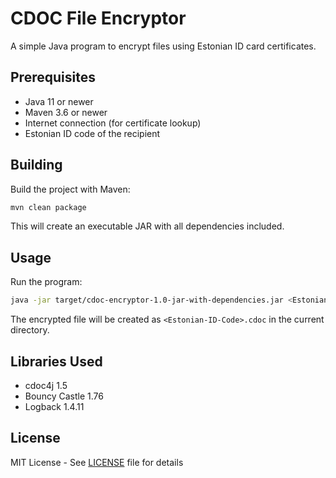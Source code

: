 # CDOC File Encryptor

A simple Java program to encrypt files using Estonian ID card certificates.

## Prerequisites

- Java 11 or newer
- Maven 3.6 or newer
- Internet connection (for certificate lookup)
- Estonian ID code of the recipient

## Building

Build the project with Maven:
```bash
mvn clean package
```

This will create an executable JAR with all dependencies included.

## Usage

Run the program:
```bash
java -jar target/cdoc-encryptor-1.0-jar-with-dependencies.jar <Estonian-ID-Code> <path-to-file>
```

The encrypted file will be created as `<Estonian-ID-Code>.cdoc` in the current directory.

## Libraries Used

- cdoc4j 1.5
- Bouncy Castle 1.76
- Logback 1.4.11

## License

MIT License - See [LICENSE](LICENSE) file for details